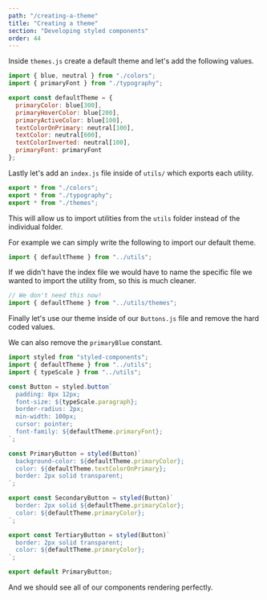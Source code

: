```yaml
---
path: "/creating-a-theme"
title: "Creating a theme"
section: "Developing styled components"
order: 44
---
```


Inside `themes.js` create a default theme and let's add the following values.

```jsx
import { blue, neutral } from "./colors";
import { primaryFont } from "./typography";

export const defaultTheme = {
  primaryColor: blue[300],
  primaryHoverColor: blue[200],
  primaryActiveColor: blue[100],
  textColorOnPrimary: neutral[100],
  textColor: neutral[600],
  textColorInverted: neutral[100],
  primaryFont: primaryFont
};
```

Lastly let's add an `index.js` file inside of `utils/` which exports each utility.

```jsx
export * from "./colors";
export * from "./typography";
export * from "./themes";
```

This will allow us to import utilities from the `utils` folder instead of the individual folder.

For example we can simply write the following to import our default theme.

```jsx
import { defaultTheme } from "../utils";
```

If we didn't have the index file we would have to name the specific file we wanted to import the utility from, so this is much cleaner.

```jsx
// We don't need this now!
import { defaultTheme } from "../utils/themes";
```

Finally let's use our theme inside of our `Buttons.js` file and remove the hard coded values.

We can also remove the `primaryBlue` constant.

```jsx
import styled from "styled-components";
import { defaultTheme } from "../utils";
import { typeScale } from "../utils";

const Button = styled.button`
  padding: 8px 12px;
  font-size: ${typeScale.paragraph};
  border-radius: 2px;
  min-width: 100px;
  cursor: pointer;
  font-family: ${defaultTheme.primaryFont};
`;

const PrimaryButton = styled(Button)`
  background-color: ${defaultTheme.primaryColor};
  color: ${defaultTheme.textColorOnPrimary};
  border: 2px solid transparent;
`;

export const SecondaryButton = styled(Button)`
  border: 2px solid ${defaultTheme.primaryColor};
  color: ${defaultTheme.primaryColor};
`;

export const TertiaryButton = styled(Button)`
  border: 2px solid transparent;
  color: ${defaultTheme.primaryColor};
`;

export default PrimaryButton;
```

And we should see all of our components rendering perfectly.
